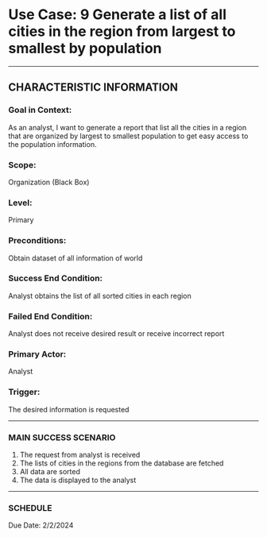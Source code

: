 # Use Case: 9 	Generate a list of all cities in the region from largest to smallest by population

----------------------
## CHARACTERISTIC INFORMATION
### Goal in Context: 
As an analyst, I want to generate a report that list all the cities in a region that are organized by largest to smallest population to get easy access to the population information.
### Scope: 
Organization (Black Box)
### Level: 
Primary
### Preconditions: 
Obtain dataset of all information of world
### Success End Condition: 
Analyst obtains the list of all sorted cities in each region
### Failed End Condition: 
Analyst does not receive desired result or receive incorrect report
### Primary Actor: 
Analyst
### Trigger: 
The desired information is requested

----------------------
### MAIN SUCCESS SCENARIO
1.	The request from analyst is received
2.	The lists of cities in the regions from the database are fetched
3.	All data are sorted
4.	The data is displayed to the analyst
----------------------
### SCHEDULE
Due Date: 2/2/2024